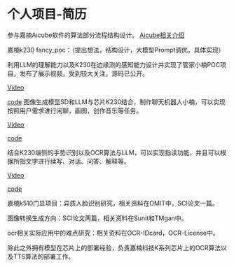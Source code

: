 # 个人项目-简历




参与嘉楠Aicube软件的算法部分流程结构设计。 [Aicube相关介绍](https://kendryte-download.canaan-creative.com/developer/common/AI%20Cube%20V1.0%E7%94%A8%E6%88%B7%E6%8C%87%E5%8D%97.pdf)

嘉楠k230 fancy_poc：（提出想法，结构设计，大模型Prompt调优，具体实现）

利用LLM的理解能力以及K230在边缘测的感知能力设计并实现了管家小楠POC项目，发布了展示视频，受到较大关注，源码已公开。
  
  [Video](https://www.bilibili.com/video/BV16h4y1T757/?spm_id_from=333.999.0.0)
  
  [code](https://github.com/kendryte/k230_sdk/tree/main/src/reference/fancy_poc/housekeeper)
图像生成模型SD和LLM与芯片K230结合，制作聊天机器人小楠，可以实现按照用户需求进行闲聊，画图，创作音乐等任务。
  
  [Video](https://www.bilibili.com/video/BV1Lx4y197CW/?spm_id_from=333.999.0.0)

  [code](https://github.com/kendryte/k230_sdk/tree/main/src/reference/fancy_poc/multimodal_chat_robot)
  
结合K230端侧的手势识别以及OCR算法与LLM，可以实现指读功能，并且可以根据所指文字进行续写、对话、问答、解释等。
  
  [Video](https://www.bilibili.com/video/BV1vV4y1t7Hf/?spm_id_from=333.999.0.0)
  
  [code](https://github.com/kendryte/k230_sdk/tree/main/src/reference/fancy_poc/finger_reader)

嘉楠k510门显项目：异质人脸识别研究，相关资料在OMIT中，SCI论文一篇。

图像转换生成方向：SCI论文两篇，相关资料在Sunit和TMgan中。

ocr相关实际应用中的难点研究：相关资料在OCR-IDcard，OCR-License中。

除此之外拥有模型在芯片上的部署经验，负责嘉楠科技K系列芯片上的OCR算法以及TTS算法的部署工作。





